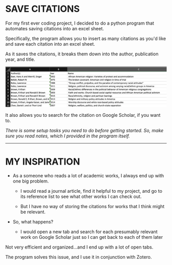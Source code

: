 # SAVE CITATIONS

For my first ever coding project, I decided to do a python program that automates saving citations into an excel sheet.

Specifically, the program allows you to insert as many citations as you'd like and save each citation into an excel sheet. 

As it saves the citations, it breaks them down into the author, publication year, and title.
  
  
![GitHub Logo](https://github.com/cam-owen/save_citations/blob/master/Screen%20Shot%202020-06-27%20at%204.21.03%20PM.png)


It also allows you to search for the citation on Google Scholar, if you want to.

*There is some setup tasks you need to do before getting started. So, make sure you read notes, which I provided in the program itself.*

---


# MY INSPIRATION

* As a someone who reads a lot of academic works, I always end up with one big problem. 

  * I would read a journal article, find it helpful to my project, and go to its reference list to see what other works I can check out. 

  * But I have no way of storing the citations for works that I think might be relevant. 


* So, what happens? 

  * I would open a new tab and search for each presumably relevant work on Google Scholar just so I can get back to each of them later


Not very efficient and organized...and I end up with a lot of open tabs.


The program solves this issue, and I use it in conjunction with Zotero. 
